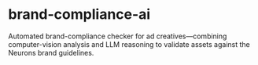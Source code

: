 # brand-compliance-ai
Automated brand-compliance checker for ad creatives—combining computer-vision analysis and LLM reasoning to validate assets against the Neurons brand guidelines.
